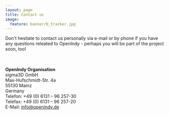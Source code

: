 ```yaml
---
layout: page
title: Contact us
image:
  feature: banner/b_tracker.jpg
---
```


Don't hesitate to contact us personally via e-mail or by phone if you have any questions releated to OpenIndy - 
perhaps you  will be part of the project soon, too!

<br><br>
**OpenIndy Organisation**
<br>sigma3D GmbH
<br>Max-Hufschmidt-Str. 4a
<br>55130 Mainz
<br>Germany
<br>Telefon: +49 (0) 6131 – 96 257-30
<br>Telefax: +49 (0) 6131 – 96 257-20
<br>E-Mail: [info@openindy.de](mailto:info@openindy.de)




